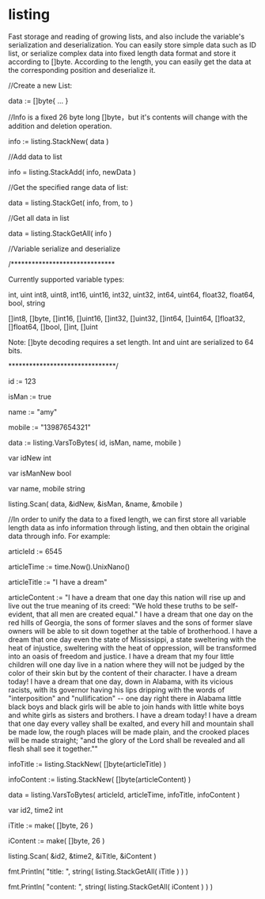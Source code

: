 # listing
Fast storage and reading of growing lists, and also include the variable's serialization and deserialization. You can easily store simple data such as ID list, or serialize complex data into fixed length data format and store it according to []byte. According to the length, you can easily get the data at the corresponding position and deserialize it.

//Create a new List:

data := []byte{ ... }

//Info is a fixed 26 byte long []byte，but it's contents will change with the addition and deletion operation.

info := listing.StackNew( data )

//Add data to list

info = listing.StackAdd( info, newData )

//Get the specified range data of list:

data = listing.StackGet( info, from, to )

//Get all data in list

data = listing.StackGetAll( info )

//Variable serialize and deserialize

/******************************

Currently supported variable types:

int, uint int8, uint8, int16, uint16, int32, uint32, int64, uint64, float32, float64, bool, string

[]int8, []byte, []int16, []uint16, []int32, []uint32, []int64, []uint64, []float32, []float64, []bool, []int, []uint

Note: []byte decoding requires a set length. Int and uint are serialized to 64 bits.

*******************************/

id := 123

isMan := true

name := "amy"

mobile := "13987654321"

data := listing.VarsToBytes( id, isMan, name, mobile )

var idNew int

var isManNew bool

var name, mobile string

listing.Scan( data, &idNew, &isMan, &name, &mobile )

//In order to unify the data to a fixed length, we can first store all variable length data as info information through listing, and then obtain the original data through info. For example:

articleId := 6545

articleTime := time.Now().UnixNano()

articleTitle := "I have a dream"

articleContent := "I have a dream that one day this nation will rise up and live out the true meaning of its creed: \"We hold these truths to be self-evident, that all men are created equal.\" I have a dream that one day on the red hills of Georgia, the sons of former slaves and the sons of former slave owners will be able to sit down together at the table of brotherhood. I have a dream that one day even the state of Mississippi, a state sweltering with the heat of injustice, sweltering with the heat of oppression, will be transformed into an oasis of freedom and justice. I have a dream that my four little children will one day live in a nation where they will not be judged by the color of their skin but by the content of their character. I have a dream today! I have a dream that one day, down in Alabama, with its vicious racists, with its governor having his lips dripping with the words of \"interposition\" and \"nullification\" -- one day right there in Alabama little black boys and black girls will be able to join hands with little white boys and white girls as sisters and brothers. I have a dream today! I have a dream that one day every valley shall be exalted, and every hill and mountain shall be made low, the rough places will be made plain, and the crooked places will be made straight; \"and the glory of the Lord shall be revealed and all flesh shall see it together.\""

infoTitle := listing.StackNew( []byte(articleTitle) )

infoContent := listing.StackNew( []byte(articleContent) )

data = listing.VarsToBytes( articleId, articleTime, infoTitle, infoContent )

var id2, time2 int

iTitle := make( []byte, 26 )

iContent := make( []byte, 26 )

listing.Scan( &id2, &time2, &iTitle, &iContent )

fmt.Println( "title: ", string( listing.StackGetAll( iTitle ) ) )

fmt.Println( "content: ", string( listing.StackGetAll( iContent ) ) )
